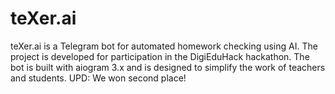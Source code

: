 # teXer.ai

teXer.ai is a Telegram bot for automated homework checking using AI. The project is developed for participation in the DigiEduHack hackathon. The bot is built with aiogram 3.x and is designed to simplify the work of teachers and students.
UPD: We won second place!
